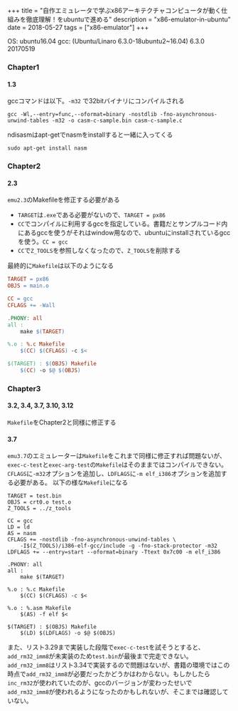 +++
title = "自作エミュレータで学ぶx86アーキテクチャコンピュータが動く仕組みを徹底理解！をubuntuで進める"
description = "x86-emulator-in-ubuntu"
date = 2018-05-27
tags = ["x86-emulator"]
+++


OS: ubuntu16.04
gcc: (Ubuntu/Linaro 6.3.0-18ubuntu2~16.04) 6.3.0 20170519

### Chapter1
#### 1.3
gccコマンドは以下。`-m32` で32bitバイナリにコンパイルされる
~~~
gcc -Wl,--entry=func,--oformat=binary -nostdlib -fno-asynchronous-unwind-tables -m32 -o casm-c-sample.bin casm-c-sample.c
~~~

ndisasmはapt-getでnasmをinstallすると一緒に入ってくる
~~~
sudo apt-get install nasm
~~~

### Chapter2
#### 2.3
`emu2.3`のMakefileを修正する必要がある
- `TARGET`は`.exe`である必要がないので、`TARGET = px86`
- `CC`でコンパイルに利用するgccを指定している。書籍だとサンプルコード内にあるgccを使うがそれはwindow用なので、ubuntuにinstallされているgccを使う。`CC = gcc`
- `CC`で`Z_TOOLS`を参照しなくなったので、`Z_TOOLS`を削除する

最終的に`Makefile`は以下のようになる
~~~Makefile
TARGET = px86
OBJS = main.o

CC = gcc
CFLAGS += -Wall

.PHONY: all
all :
	make $(TARGET)

%.o : %.c Makefile
	$(CC) $(CFLAGS) -c $<

$(TARGET) : $(OBJS) Makefile
	$(CC) -o $@ $(OBJS)
~~~


### Chapter3
#### 3.2, 3.4, 3.7, 3.10, 3.12
`Makefile`をChapter2と同様に修正する

#### 3.7
`emu3.7`のエミュレーターは`Makefile`をこれまで同様に修正すれば問題ないが、`exec-c-test`と`exec-arg-test`の`Makefile`はそのままではコンパイルできない。`CFLAGS`に`-m32`オプションを追加し、`LDFLAGS`に`-m elf_i386`オプションを追加する必要がある。
以下の様な`Makefile`になる
~~~
TARGET = test.bin
OBJS = crt0.o test.o
Z_TOOLS = ../z_tools

CC = gcc
LD = ld
AS = nasm
CFLAGS += -nostdlib -fno-asynchronous-unwind-tables \
	-I$(Z_TOOLS)/i386-elf-gcc/include -g -fno-stack-protector -m32
LDFLAGS += --entry=start --oformat=binary -Ttext 0x7c00 -m elf_i386

.PHONY: all
all :
	make $(TARGET)

%.o : %.c Makefile
	$(CC) $(CFLAGS) -c $<

%.o : %.asm Makefile
	$(AS) -f elf $<

$(TARGET) : $(OBJS) Makefile
	$(LD) $(LDFLAGS) -o $@ $(OBJS)
~~~

また、リスト3.29まで実装した段階で`exec-c-test`を試そうとすると、`add_rm32_imm8`が未実装のため`test.bin`が最後まで完走できない。`add_rm32_imm8`はリスト3.34で実装するので問題はないが、書籍の環境ではこの時点で`add_rm32_imm8`が必要だったかどうかはわからない。もしかしたら`inc_rm32`が使われていたのが、gccのバージョンが変わったせいで`add_rm32_imm8`が使われるようになったのかもしれないが、そこまでは確認していない。
